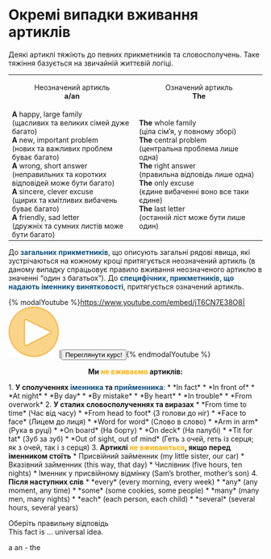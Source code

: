 # Окремi випадки вживання артиклiв

Деякi артиклi тяжiють до певних прикметникiв та словосполучень. Таке тяжiння базується на звичайнiй життєвiй логiцi.

<table width="400">
<tr>
<td width="50%"><p align="center">Неозначений артикль<br><b>a/an</b><p></td>
<td width="50%"><p align="center">Означений артикль<br><b>The</b><p></td>
</tr>
<tr>
<td width="50%"><b>A</b> happy, large family<br> (щасливих та великих сiмей дуже багато)<br>
<b>A</b> new, important problem<br> (нових та важливих проблем буває багато)<br>
<b>A</b> wrong, short answer<br> (неправильних та коротких вiдповiдей може бути багато)<br>
<b>A</b> sincere, clever excuse<br> (щирих та кмiтливих вибачень буває багато)<br>
<b>A</b> friendly, sad letter<br> (дружнiх та сумних листiв може бути багато)</td>
<td width="50%"><b>The</b> whole family<br> (цiла сiм’я, у повному зборi)<br>
<b>The</b> central problem<br> (центральна проблема лише одна)<br>
<b>The</b> right answer<br> (правильна вiдповiдь лише одна)<br>
<b>The</b> only excuse<br> (єдине вибаченнi воно все таки єдине)<br>
<b>The</b> last letter<br> (останнiй лiст може бути лише один)</td>
</tr>
</table>

До <font color="#0F5181"><b>загальних прикметникiв</b></font>, що описують загальнi рядовi явища, якi зустрiчаються на кожному кроцi притягується неозначений артикль (в даному випадку спрацьовує правило вживання неозначеного артиклю в значеннi “один з багатьох”). До <font color="#0F5181"><b>специфiчних, прикметникiв, що надають iменнику винятковостi</b></font>, притягується означений артикль.

{% modalYoutube %}https://www.youtube.com/embed/jT6CN7E38O8|<img class="shake" src="../images/Oval 1.png" width="100"/>|<a href="https://study.ed-era.com/courses/EdEra/E101/e101/about"><button class="but">Переглянути курс!</button></a>{% endmodalYoutube %}

<p align="center"><b>Ми <font color="FAAF00">не вживаємо</font> артиклiв:</b></p>
1. <b>У сполученнях <font color="#0F5181">iменника</font> та <font color="#0F5181">прийменника</font></b>:
 * *In fact*
 * *In front of*
 * *At night*
 * *By day*
 * *By mistake*
 * *By heart*
 * *In trouble*
 * *From overwork*
2. <b>У сталих словосполученнях та виразах</b>
 * *From time to time* (Час вiд часу)
 * *From head to foot* (З голови до нiг)
 * *Face to face* (Лицем до лиця)
 * *Word for word* (Слово в слово)
 * *Arm in arm* (Рука в руцi)
 * *On board* (На борту)
 * *On deck* (На палубi)
 * *Tit for tat* (Зуб за зуб)
 * *Out of sight, out of mind* (Геть з очей, геть iз серця; як з очей, так i з серця)
3. <b>Артиклi <font color="#FAAF00">не вживаються</font>, якщо перед iменником стоїть</b>
 * Присвiйний займенник (my little sister, our car)
 * Вказiвний займенник (this way, that day)
 * Числiвник (five hours, ten nights)
 * Iменник у присвiйному вiдмiнку (Sam’s brother, mother’s son)
4. <b>Пiсля наступних слiв</b>
 * *every* (every morning, every week)
 * *any* (any moment, any time)
 * *some* (some cookies, some people)
 * *many* (many men, many nights)
 * *each* (each person, each child)
 * *several* (several hours, several years)



<quiz name="question" correctLabel="correct" incorrectLabel="incorrect" checkLabel="check">
    <question text="" multiple>
    <p>Оберіть правильну відповідь<br>This fact is ... universal idea.</p>
    <answer correct>a</answer>
    <answer>an</answer>
    <answer>-</answer>
    <answer>the</answer>
    </question>
</quiz>
